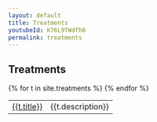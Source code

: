 ```yaml
---
layout: default
title: Treatments
youtubeId: K76L9TWdfh0
permalink: treatments
---
```

## Treatments


<table>
<tbody>
{% for t in site.treatments %}
  <tr>
    <td><a href="{{t.url}}">{{t.title}}</a></td>
    <td>{{t.description}}</td>
  </tr>
{% endfor %}
</tbody>
</table>

